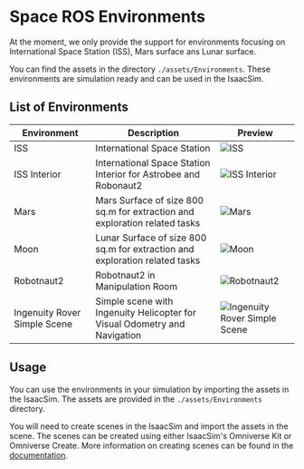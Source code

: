 # Space ROS Environments

At the moment, we only provide the support for environments focusing on International Space Station (ISS), Mars surface ans Lunar surface.

You can find the assets in the directory `./assets/Environments`. These environments are simulation ready and can be used in the IsaacSim.

## List of Environments

| Environment  | Description                                                                 | Preview                                                                          |
| ------------ | --------------------------------------------------------------------------- | -------------------------------------------------------------------------------- |
| ISS          | International Space Station                                                 | ![ISS](../resources/images/international-space-station.png)                      |
| ISS Interior | International Space Station Interior for Astrobee and Robonaut2             | ![ISS Interior](../resources/images/interior-of-international-space-station.png) |
| Mars         | Mars Surface of size 800 sq.m for extraction and exploration related tasks  | ![Mars](../resources/images/mars-environment-curiosity-rover.png)                |
| Moon         | Lunar Surface of size 800 sq.m for extraction and exploration related tasks | ![Moon](../resources/images/moon-environment.png)                                |
| Robotnaut2   | Robotnaut2 in Manipulation Room                                             | ![Robotnaut2](../resources/images/robonaut2-chessboard-manipulation.png)         |
| Ingenuity Rover Simple Scene | Simple scene with Ingenuity Helicopter for Visual Odometry and Navigation | ![Ingenuity Rover Simple Scene](../resources/images/ingenuity-helicopter-simple.png) |

## Usage

You can use the environments in your simulation by importing the assets in the IsaacSim. The assets are provided in the `./assets/Environments` directory.

You will need to create scenes in the IsaacSim and import the assets in the scene. The scenes can be created using either IsaacSim's Omniverse Kit or Omniverse Create. More information on creating scenes can be found in the [documentation](./scenes.md).
